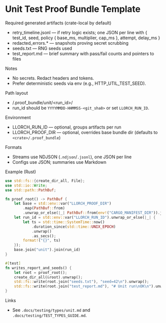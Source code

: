 # Unit Test Proof Bundle Template

Required generated artifacts (crate-local by default)

- retry_timeline.jsonl — if retry logic exists; one JSON per line with { test_id, seed, policy { base_ms, multiplier, cap_ms }, attempt, delay_ms }
- redacted_errors.* — snapshots proving secret scrubbing
- seeds.txt — RNG seeds used
- test_report.md — brief summary with pass/fail counts and pointers to files

Notes

- No secrets. Redact headers and tokens.
- Prefer deterministic seeds via env (e.g., HTTP_UTIL_TEST_SEED).

Path layout

- <crate>/.proof_bundle/unit/<run_id>/
- run_id should be `YYYYMMDD-HHMMSS-<git_sha8>` or set `LLORCH_RUN_ID`.

Environment

- LLORCH_RUN_ID — optional, groups artifacts per run
- LLORCH_PROOF_DIR — optional, overrides base bundle dir (defaults to `<crate>/.proof_bundle`)

Formats

- Streams use NDJSON (`.ndjson`/`.jsonl`), one JSON per line
- Configs use JSON; summaries use Markdown

Example (Rust)

```rust
use std::fs::{create_dir_all, File};
use std::io::Write;
use std::path::PathBuf;

fn proof_root() -> PathBuf {
    let base = std::env::var("LLORCH_PROOF_DIR")
        .map(PathBuf::from)
        .unwrap_or_else(|_| PathBuf::from(env!("CARGO_MANIFEST_DIR")).join(".proof_bundle"));
    let run_id = std::env::var("LLORCH_RUN_ID").unwrap_or_else(|_| {
        let ts = std::time::SystemTime::now()
            .duration_since(std::time::UNIX_EPOCH)
            .unwrap()
            .as_secs();
        format!("{}", ts)
    });
    base.join("unit").join(run_id)
}

#[test]
fn writes_report_and_seeds() {
    let root = proof_root();
    create_dir_all(&root).unwrap();
    std::fs::write(root.join("seeds.txt"), "seed=42\n").unwrap();
    std::fs::write(root.join("test_report.md"), "# Unit run\nOK\n").unwrap();
}
```

Links

- See `.docs/testing/types/unit.md` and `.docs/testing/TEST_TYPES_GUIDE.md`.
